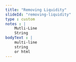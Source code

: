```yaml
--- 
title: "Removing Liquidity"
slideId: "removing-liquidity"
type : custom     
notes : |
    Mutli-Line 
    String
bodyText : |
    multi-line
    string
    or html
---
```

